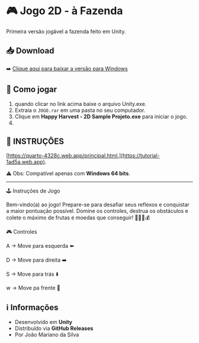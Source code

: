 

# 🎮 Jogo 2D - à Fazenda

Primeira versão jogável a fazenda feito em Unity.

## 📥 Download
➡️ [Clique aqui para baixar a versão para Windows](https://github.com/joao16mariano/Unity-Colheita/releases/download/v1.0/JOGO.rar)

## 🚀 Como jogar
1. quando clicar no link acima baixe o arquivo Unity.exe.
2. Extraia o `JOGO.rar` em uma pasta no seu computador.
3. Clique em **Happy Harvest - 2D Sample Projeto.exe** para iniciar o jogo.
4. 
## 🚀 INSTRUÇÔES
[https://quarto-4328c.web.app/principal.html.](https://tutorial-1ad5a.web.app).

⚠️ Obs: Compatível apenas com **Windows 64 bits**.

---
🕹️ Instruções de Jogo

Bem-vindo(a) ao jogo! Prepare-se para desafiar seus reflexos e conquistar a maior pontuação possível.
Domine os controles, destrua os obstáculos e colete o máximo de frutas e moedas que conseguir! 🍎🍊🍇💰

🎮 Controles

A → Move para esquerda ⬅️

D → Move para direita ➡️

S → Move para trás ⬇️

w → Move pa frente 🔫


## ℹ️ Informações
- Desenvolvido em **Unity**  
- Distribuído via **GitHub Releases**
- Por João Mariano da Silva  

